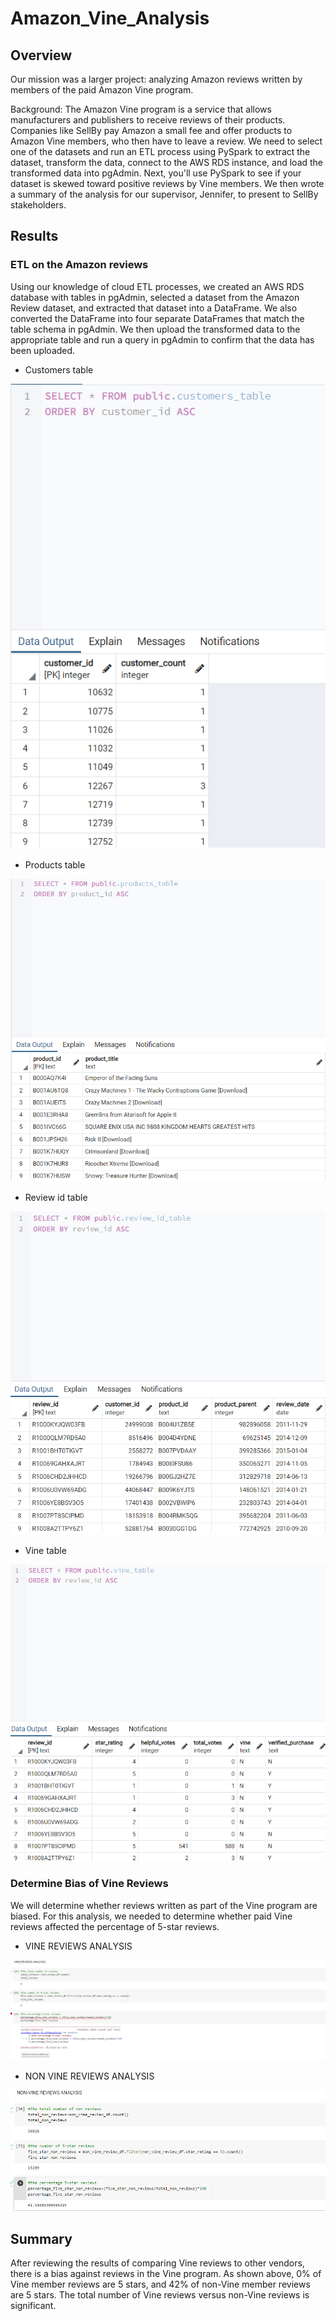 # Amazon_Vine_Analysis

## Overview
Our mission was a larger project: analyzing Amazon reviews written by members of the paid Amazon Vine program.

Background: The Amazon Vine program is a service that allows manufacturers and publishers to receive reviews of their products. Companies like SellBy pay Amazon a small fee and offer products to Amazon Vine members, who then have to leave a review.
We need to select one of the datasets and run an ETL process using PySpark to extract the dataset, transform the data, connect to the AWS RDS instance, and load the transformed data into pgAdmin. Next, you'll use PySpark to see if your dataset is skewed toward positive reviews by Vine members. We then wrote a summary of the analysis for our supervisor, Jennifer, to present to SellBy stakeholders.


## Results

### ETL on the Amazon reviews

Using our knowledge of cloud ETL processes, we created an AWS RDS database with tables in pgAdmin, selected a dataset from the Amazon Review dataset, and extracted that dataset into a DataFrame. We also converted the DataFrame into four separate DataFrames that match the table schema in pgAdmin. We then upload the transformed data to the appropriate table and run a query in pgAdmin to confirm that the data has been uploaded.

- Customers table

![ETL on the Amazon reviews](https://github.com/Simro25011/Amazon_Vine_Analysis/blob/main/Resources/customers_table_sql.png)

- Products table

![Products table](https://github.com/Simro25011/Amazon_Vine_Analysis/blob/main/Resources/products_table_sql.png)

- Review id table

![Review id table](https://github.com/Simro25011/Amazon_Vine_Analysis/blob/main/Resources/review_id_table_sql.png)

- Vine table

![Vine table](https://github.com/Simro25011/Amazon_Vine_Analysis/blob/main/Resources/vine_table_sql.png)

### Determine Bias of Vine Reviews

We will determine whether reviews written as part of the Vine program are biased. For this analysis, we needed to determine whether paid Vine reviews affected the percentage of 5-star reviews.

- VINE REVIEWS ANALYSIS

![VINE REVIEWS ANALYSIS](https://github.com/Simro25011/Amazon_Vine_Analysis/blob/main/Resources/Vine_reviews_analysis.png)

- NON VINE REVIEWS ANALYSIS

![NON VINE REVIEWS ANALYSIS](https://github.com/Simro25011/Amazon_Vine_Analysis/blob/main/Resources/Non_vine_reviews_analysis.png)

## Summary

After reviewing the results of comparing Vine reviews to other vendors, there is a bias against reviews in the Vine program. As shown above, 0% of Vine member reviews are 5 stars, and 42% of non-Vine member reviews are 5 stars. The total number of Vine reviews versus non-Vine reviews is significant.
